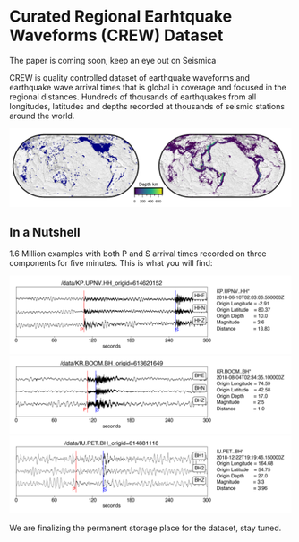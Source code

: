 # Curated Regional Earhtquake Waveforms (CREW) Dataset

The paper is coming soon, keep an eye out on Seismica

CREW is quality controlled dataset of earthquake waveforms and earthquake wave arrival times that is global in coverage and focused in the regional distances. Hundreds of thousands of earthquakes from all longitudes, latitudes and depths recorded at thousands of seismic stations around the world.

![Image Alt text](/images/CREW_cat_2.png)

## In a Nutshell
1.6 Million examples with both P and S arrival times recorded on three components for five minutes. This is what you will find:

![Image Alt text](/three_example_from_crew.png)
![Image Alt text](/one_example_from_crew.png)
![Image Alt text](/two_example_from_crew.png)

We are finalizing the permanent storage place for the dataset, stay tuned.
